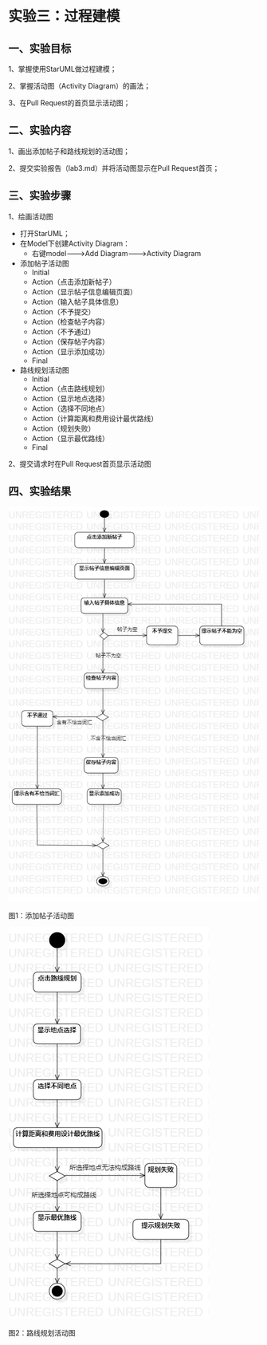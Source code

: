 # 实验三：过程建模

## 一、实验目标

1、掌握使用StarUML做过程建模；

2、掌握活动图（Activity Diagram）的画法；

3、在Pull Request的首页显示活动图；

## 二、实验内容

1、画出添加帖子和路线规划的活动图；

2、提交实验报告（lab3.md）并将活动图显示在Pull Request首页；

## 三、实验步骤

1、绘画活动图

- 打开StarUML；
- 在Model下创建Activity Diagram：
  - 右键model--->Add Diagram--->Activity Diagram
- 添加帖子活动图
  - Initial
  - Action（点击添加新帖子）
  - Action（显示帖子信息编辑页面）
  - Action（输入帖子具体信息）
  - Action（不予提交）
  - Action（检查帖子内容）
  - Action（不予通过）
  - Action（保存帖子内容）
  - Action（显示添加成功）
  - Final
- 路线规划活动图
  - Initial
  - Action（点击路线规划）
  - Action（显示地点选择）
  - Action（选择不同地点）
  - Action（计算距离和费用设计最优路线）
  - Action（规划失败）
  - Action（显示最优路线）
  - Final

2、提交请求时在Pull Request首页显示活动图



## 四、实验结果

![添加帖子活动图](./Lab3_ActivityDiagram1.jpg)

图1：添加帖子活动图

![路线规划活动图](./Lba3_ActivityDiagram2.jpg)

图2：路线规划活动图